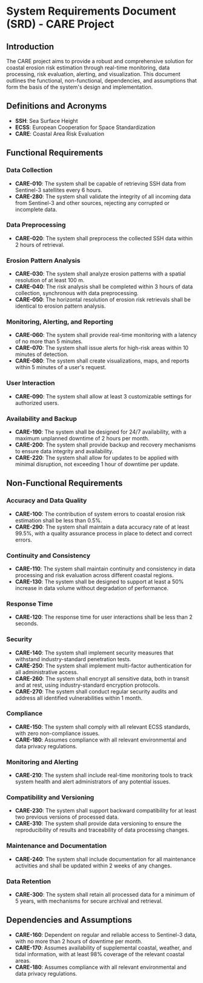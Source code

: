 # System Requirements Document (SRD) - CARE Project

## Introduction

The CARE project aims to provide a robust and comprehensive solution for coastal erosion risk estimation through real-time monitoring, data processing, risk evaluation, alerting, and visualization. This document outlines the functional, non-functional, dependencies, and assumptions that form the basis of the system's design and implementation.

## Definitions and Acronyms

- **SSH**: Sea Surface Height
- **ECSS**: European Cooperation for Space Standardization
- **CARE**: Coastal Area Risk Evaluation

## Functional Requirements

### Data Collection

- **CARE-010**: The system shall be capable of retrieving SSH data from Sentinel-3 satellites every 6 hours.
- **CARE-280**: The system shall validate the integrity of all incoming data from Sentinel-3 and other sources, rejecting any corrupted or incomplete data.

### Data Preprocessing

- **CARE-020**: The system shall preprocess the collected SSH data within 2 hours of retrieval.

### Erosion Pattern Analysis

- **CARE-030**: The system shall analyze erosion patterns with a spatial resolution of at least 100 m.
- **CARE-040**: The risk analysis shall be completed within 3 hours of data collection, synchronous with data preprocessing.
- **CARE-050**: The horizontal resolution of erosion risk retrievals shall be identical to erosion pattern analysis.

### Monitoring, Alerting, and Reporting

- **CARE-060**: The system shall provide real-time monitoring with a latency of no more than 5 minutes.
- **CARE-070**: The system shall issue alerts for high-risk areas within 10 minutes of detection.
- **CARE-080**: The system shall create visualizations, maps, and reports within 5 minutes of a user's request.

### User Interaction

- **CARE-090**: The system shall allow at least 3 customizable settings for authorized users.

### Availability and Backup

- **CARE-190**: The system shall be designed for 24/7 availability, with a maximum unplanned downtime of 2 hours per month.
- **CARE-200**: The system shall provide backup and recovery mechanisms to ensure data integrity and availability.
- **CARE-220**: The system shall allow for updates to be applied with minimal disruption, not exceeding 1 hour of downtime per update.

## Non-Functional Requirements

### Accuracy and Data Quality

- **CARE-100**: The contribution of system errors to coastal erosion risk estimation shall be less than 0.5%.
- **CARE-290**: The system shall maintain a data accuracy rate of at least 99.5%, with a quality assurance process in place to detect and correct errors.

### Continuity and Consistency

- **CARE-110**: The system shall maintain continuity and consistency in data processing and risk evaluation across different coastal regions.
- **CARE-130**: The system shall be designed to support at least a 50% increase in data volume without degradation of performance.

### Response Time

- **CARE-120**: The response time for user interactions shall be less than 2 seconds.

### Security

- **CARE-140**: The system shall implement security measures that withstand industry-standard penetration tests.
- **CARE-250**: The system shall implement multi-factor authentication for all administrative access.
- **CARE-260**: The system shall encrypt all sensitive data, both in transit and at rest, using industry-standard encryption protocols.
- **CARE-270**: The system shall conduct regular security audits and address all identified vulnerabilities within 1 month.

### Compliance

- **CARE-150**: The system shall comply with all relevant ECSS standards, with zero non-compliance issues.
- **CARE-180**: Assumes compliance with all relevant environmental and data privacy regulations.

### Monitoring and Alerting

- **CARE-210**: The system shall include real-time monitoring tools to track system health and alert administrators of any potential issues.

### Compatibility and Versioning

- **CARE-230**: The system shall support backward compatibility for at least two previous versions of processed data.
- **CARE-310**: The system shall provide data versioning to ensure the reproducibility of results and traceability of data processing changes.

### Maintenance and Documentation

- **CARE-240**: The system shall include documentation for all maintenance activities and shall be updated within 2 weeks of any changes.

### Data Retention

- **CARE-300**: The system shall retain all processed data for a minimum of 5 years, with mechanisms for secure archival and retrieval.

## Dependencies and Assumptions

- **CARE-160**: Dependent on regular and reliable access to Sentinel-3 data, with no more than 2 hours of downtime per month.
- **CARE-170**: Assumes availability of supplemental coastal, weather, and tidal information, with at least 98% coverage of the relevant coastal areas.
- **CARE-180**: Assumes compliance with all relevant environmental and data privacy regulations.
